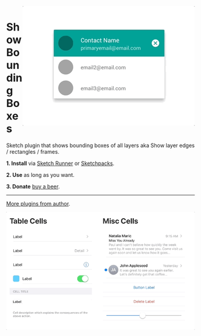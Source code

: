 <img src="gif.gif" align="right"/>

# Show Bounding Boxes
Sketch plugin that shows bounding boxes of all layers aka Show layer edges / rectangles / frames.

**1. Install** via [Sketch Runner](http://sketchrunner.com) or [Sketchpacks](https://sketchpacks.com/pravdomil/Sketch-Show-Bounding-Boxes).

**2. Use** as long as you want.

**3. Donate** [buy a beer](https://www.paypal.com/cgi-bin/webscr?cmd=_s-xclick&hosted_button_id=BCL2X3AFQBAP2&item_name=Sketch%20Show%20Bounding%20Boxes).

----

[More plugins from author](https://pravdomil.com/#sketch).

<img src="ios.gif" align="center"/>
